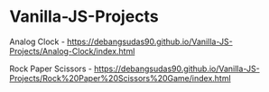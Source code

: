 # Vanilla-JS-Projects

Analog Clock - https://debangsudas90.github.io/Vanilla-JS-Projects/Analog-Clock/index.html

Rock Paper Scissors - https://debangsudas90.github.io/Vanilla-JS-Projects/Rock%20Paper%20Scissors%20Game/index.html
